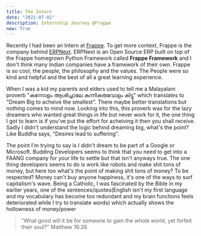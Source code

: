 ```yaml
---
title: The Intern
date: "2021-07-01"
description: Internship Journey @Frappe
new: True
---
```


Recently I had been an Intern at [Frappe](https://frappe.io). To get more context, Frappe is the company behind [ERPNext](https://erpnext.com). ERPNext is an Open Source ERP built on top of the Frappe homegrown Python Framework called **Frappe Framework** and I don't think many Indian companies have a framework of their own.
Frappe is so cool, the people, the philosophy and the values. The People were so kind and helpful and the best of all a great learning experience.

When I was a kid my parents and elders used to tell me a Malayalam proverb "കുന്നോളം ആശിച്ചാലേ കുന്നികുരുവോളം കിട്ടു" which translates to "Dream Big to acheive the smallest". There maybe better translations but nothing comes to mind now. Looking into this, this proverb was for the lazy dreamers who wanted great things in life but never work for it, the one thing I got to learn is if you've put the effort for acheiving it then you shall receive. Sadly I didn't understand the logic behind dreaming big, what's the point? Like Buddha says, "Desires lead to suffering".

The point I'm trying to say is I didn't dream to be part of a Google or Microsoft. Budding Developers seems to think that you need to get into a FAANG company for your life to settle but that isn't anyways true. The one thing developers seems to do is work like robots and make shit tons of money, but here too what's the point of making shit tons of money? To be respected? Money can't buy anyone happiness, it's one of the ways to surf capitalism's wave. Being a Catholic, I was fascinated by the Bible in my earlier years, one of the sentences/quotes(English isn't my first language and my vocabulary has become too redundant and my brain functions feels deteriorated while I try to translate words) which actually shows the hollowness of money/power

> "What good will it be for someone to gain the whole world, yet forfeit their soul?" Matthew 16:26
